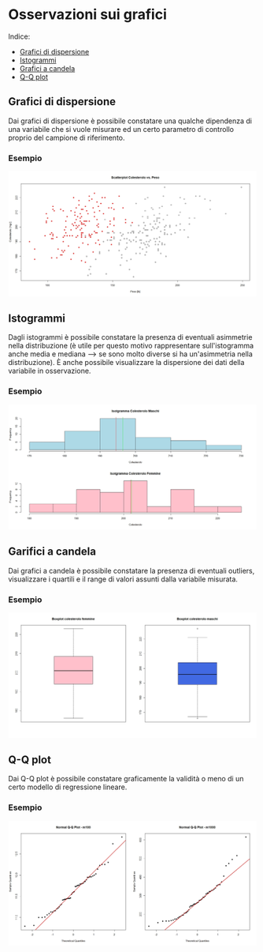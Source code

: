 # Osservazioni sui grafici
Indice:
- [Grafici di dispersione](Osservazioni_grafici.md#Grafici-di-dispersione)
- [Istogrammi](Osservazioni_grafici.md#Istogrammi)
- [Grafici a candela](Osservazioni_grafici.md#Grafici-a-candela)
- [Q-Q plot](Osservazioni_grafici.md#Q-Q-plot)

## Grafici di dispersione
Dai grafici di dispersione è possibile constatare una qualche dipendenza di una variabile che si vuole misurare ed un certo parametro di controllo proprio del campione di riferimento.

### Esempio
<div align="center"><img src="img/Colesterolo_dispersione.jpeg"/></div>

## Istogrammi
Dagli istogrammi è possibile constatare la presenza di eventuali asimmetrie nella distribuzione (è utile per questo motivo rappresentare sull'istogramma anche media e mediana --> se sono molto diverse si ha un'asimmetria nella distribuzione). È anche possibile visualizzare la dispersione dei dati della variabile in osservazione.

### Esempio
<div align="center"><img src="img/Colesterolo_istogramma.jpeg"/></div>

## Garifici a candela
Dai grafici a candela è possibile constatare la presenza di eventuali outliers, visualizzare i quartili e il range di valori assunti dalla variabile misurata.

### Esempio
<div align="center"><img src="img/Colesterolo_boxplot.jpeg"/></div>

## Q-Q plot
Dai Q-Q plot è possibile constatare graficamente la validità o meno di un certo modello di regressione lineare.

### Esempio
<div align="center"><img src="img/Q-Q.jpeg"/></div>
